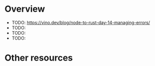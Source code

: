 # Overview

- TODO: https://vino.dev/blog/node-to-rust-day-14-managing-errors/
- TODO:
- TODO:
- TODO:

# Other resources
